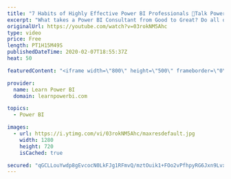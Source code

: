 ```yaml
---
title: "7 Habits of Highly Effective Power BI Professionals 🔴Talk Power BI LIVE (Subscribe & Join)"
excerpt: "What takes a Power BI Consultant from Good to Great? Do all of them have some specific habits in common? Can the rest of us learn and adopt those habits to get the same success? 👉 Learn More about our Pro+ Program: https://www.learnpowerbi.com/proplus  ★ Marianne: https://www.LearnPowerBI.com/about"
originalUrl: https://youtube.com/watch?v=03rokNM5Ahc
type: video
price: Free
length: PT1H15M49S
publishedDateTime: 2020-02-07T18:55:37Z
heat: 50

featuredContent: "<iframe width=\"800\" height=\"500\" frameborder=\"0\" src=\"https://www.youtube.com/embed/03rokNM5Ahc\" allow=\"accelerometer; autoplay; encrypted-media; gyroscope; picture-in-picture\" allowfullscreen></iframe>"

provider:
  name: Learn Power BI
  domain: learnpowerbi.com

topics:
  - Power BI

images:
  - url: https://i.ytimg.com/vi/03rokNM5Ahc/maxresdefault.jpg
    width: 1280
    height: 720
    isCached: true

secured: "qGCLLouYwdp8gEvcocN0LkFJg1RFmvQ/mztOuik1+FOo2vPfhpyRG6Jxn9Lvx6q+nnwXbZTHq8YId8LZ3AidlRetBOc7UKN1Z17YRyt+42mHTjlg0Vt5tynB9/UlyE2nXF595ABLD8t8ziAAR9R2yf92NVyuUC2E+d/cndFIQWfCjFqIWEK0nmVu8mbgbVX1VyjGWVPgm/pP1RKrxoDEErtQrHiAO8QZp7xhsQHGjc03SWtIb1yWS9F5fzcF11rjb4qIrPkzLZ2t6J1KL/WAHz/m2g0m0z/ycjypv3OOk18xqK1B5h7dLuq8t2v3Lr/Hn1IgVxaoaioZ5mckVzW5ha3vv+iIhPoIOu8eaJ0Usgo3NctdyuZC5xwAm1bR5WUbd14y7aUuNhoBxSJ3bLNYDXxWltPA6apywLRhmuvv8ZY=;6CxjilOxUGiP866CEupAZQ=="
---
```


